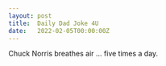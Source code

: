 ```yaml
---
layout: post
title:  Daily Dad Joke 4U
date:   2022-02-05T00:00:00Z
---
```

Chuck Norris breathes air … five times a day.
